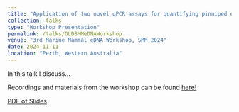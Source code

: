 ```yaml
---
title: "Application of two novel qPCR assays for quantifying pinniped environmental DNA (eDNA) in coastal environments"
collection: talks
type: "Workshop Presentation"
permalink: /talks/OLDSMMeDNAWorkshop
venue: "3rd Marine Mammal eDNA Workshop, SMM 2024"
date: 2024-11-11
location: "Perth, Western Australia"
---
```


In this talk I discuss... 

Recordings and materials from the workshop can be found [here!](https://www.amyvancise.com/mmednaworkshop2024)

[PDF of Slides](http://juliaaclem.github.io/files/Workshop_SMM24_Clem.pdf)
